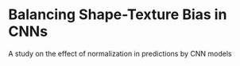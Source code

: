 # Balancing Shape-Texture Bias in CNNs
A study on the effect of normalization in predictions by CNN models
